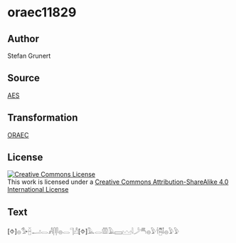 # oraec11829

## Author

Stefan Grunert

## Source

[AES](https://github.com/simondschweitzer/aes)

## Transformation

[ORAEC](https://oraec.github.io/)

## License

<a rel="license" href="http://creativecommons.org/licenses/by-sa/4.0/"><img alt="Creative Commons License" style="border-width:0" src="https://i.creativecommons.org/l/by-sa/4.0/88x31.png" /></a><br />This work is licensed under a <a rel="license" href="http://creativecommons.org/licenses/by-sa/4.0/">Creative Commons Attribution-ShareAlike 4.0 International License</a>

## Text

[⯑]𓐍𓅜𓐢𓂝𓂋𓀻𓋴𓋴𓐍𓂋𓊹𓀭[⯑]𓅓𓂋𓏃𓄿𓈙𓈉𓇋𓌳𓄪𓐍𓅱𓌂𓉥𓄤𓐍𓅱𓅱<br>
